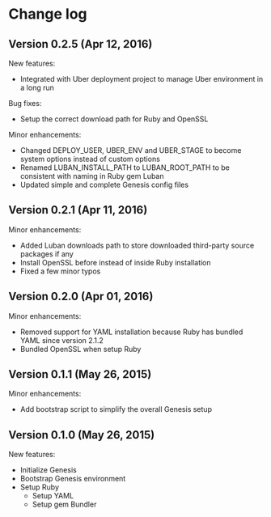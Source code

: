 # Change log

## Version 0.2.5 (Apr 12, 2016)

New features:
  * Integrated with Uber deployment project to manage Uber environment in a long run

Bug fixes:
  * Setup the correct download path for Ruby and OpenSSL

Minor enhancements:
  * Changed DEPLOY_USER, UBER_ENV and UBER_STAGE to become system options instead of custom options
  * Renamed LUBAN_INSTALL_PATH to LUBAN_ROOT_PATH to be consistent with naming in Ruby gem Luban
  * Updated simple and complete Genesis config files


## Version 0.2.1 (Apr 11, 2016)

Minor enhancements:
  * Added Luban downloads path to store downloaded third-party source packages if any
  * Install OpenSSL before instead of inside Ruby installation
  * Fixed a few minor typos

## Version 0.2.0 (Apr 01, 2016)

Minor enhancements:
  * Removed support for YAML installation because Ruby has bundled YAML since version 2.1.2
  * Bundled OpenSSL when setup Ruby

## Version 0.1.1 (May 26, 2015)

Minor enhancements:
  * Add bootstrap script to simplify the overall Genesis setup

## Version 0.1.0 (May 26, 2015)

New features:
  * Initialize Genesis
  * Bootstrap Genesis environment
  * Setup Ruby
    * Setup YAML
    * Setup gem Bundler
